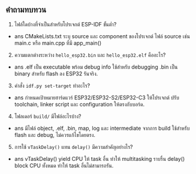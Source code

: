 ## คำถามทบทวน

1. ไฟล์ใดบ้างที่จำเป็นสำหรับโปรเจกต์ ESP-IDF ขั้นต่ำ?
- ans CMakeLists.txt ระบุ source และ component ของโปรเจกต์ ไฟล์ source เช่น main.c หรือ main.cpp ที่มี app_main()

2. ความแตกต่างระหว่าง `hello_esp32.bin` และ `hello_esp32.elf` คืออะไร?
- ans .elf เป็น executable พร้อม debug info ใช้สำหรับ debugging .bin เป็น binary สำหรับ flash ลง ESP32 รันจริง.

3. คำสั่ง `idf.py set-target` ทำอะไร?
- ans กำหนดเป้าหมายฮาร์ดแวร์ ESP32/ESP32-S2/ESP32-C3 ให้โปรเจกต์ ปรับ toolchain, linker script และ configuration ให้ตรงกับบอร์ด.

4. โฟลเดอร์ `build/` มีไฟล์อะไรบ้าง?
- ans มีไฟล์ object, .elf, .bin, map, log และ intermediate จากการ build ใช้สำหรับ flash และ debug, ไม่ควรแก้ไขโดยตรง.

5. การใช้ `vTaskDelay()` แทน `delay()` มีความสำคัญอย่างไร?
- ans vTaskDelay() yield CPU ให้ task อื่น ทำให้ multitasking ราบรื่น delay() block CPU ทั้งหมด ทำให้ task อื่นไม่สามารถรัน.
